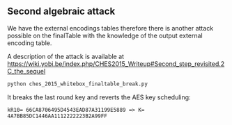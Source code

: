Second algebraic attack
-----------------------

We have the external encodings tables therefore there is another attack possible on the finalTable with the knowledge of the output external encoding table.

A description of the attack is available at https://wiki.yobi.be/index.php/CHES2015_Writeup#Second_step_revisited.2C_the_sequel

```bash
python ches_2015_whitebox_finaltable_break.py
```

It breaks the last round key and reverts the AES key scheduling:

```kR10= 66CA8706495D4543EAD87A31199E5889 => K= 4A7BB85DC1446AA1112222223B2A99FF```

